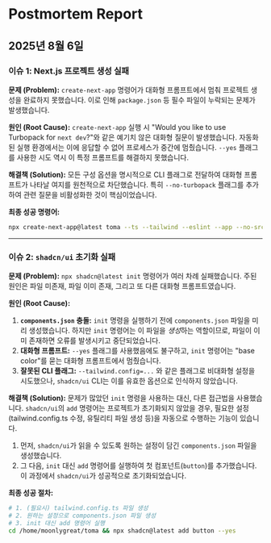 # Postmortem Report

## 2025년 8월 6일

### 이슈 1: Next.js 프로젝트 생성 실패

**문제 (Problem):**
`create-next-app` 명령어가 대화형 프롬프트에서 멈춰 프로젝트 생성을 완료하지 못했습니다. 이로 인해 `package.json` 등 필수 파일이 누락되는 문제가 발생했습니다.

**원인 (Root Cause):**
`create-next-app` 실행 시 "Would you like to use Turbopack for `next dev`?"와 같은 예기치 않은 대화형 질문이 발생했습니다. 자동화된 실행 환경에서는 이에 응답할 수 없어 프로세스가 중간에 멈췄습니다. `--yes` 플래그를 사용한 시도 역시 이 특정 프롬프트를 해결하지 못했습니다.

**해결책 (Solution):**
모든 구성 옵션을 명시적으로 CLI 플래그로 전달하여 대화형 프롬프트가 나타날 여지를 원천적으로 차단했습니다. 특히 `--no-turbopack` 플래그를 추가하여 관련 질문을 비활성화한 것이 핵심이었습니다.

**최종 성공 명령어:**
```bash
npx create-next-app@latest toma --ts --tailwind --eslint --app --no-src-dir --import-alias="@/*" --use-npm --no-turbopack
```

---

### 이슈 2: `shadcn/ui` 초기화 실패

**문제 (Problem):**
`npx shadcn@latest init` 명령어가 여러 차례 실패했습니다. 주된 원인은 파일 미존재, 파일 이미 존재, 그리고 또 다른 대화형 프롬프트였습니다.

**원인 (Root Cause):**
1.  **`components.json` 충돌:** `init` 명령을 실행하기 전에 `components.json` 파일을 미리 생성했습니다. 하지만 `init` 명령어는 이 파일을 *생성*하는 역할이므로, 파일이 이미 존재하면 오류를 발생시키고 중단되었습니다.
2.  **대화형 프롬프트:** `--yes` 플래그를 사용했음에도 불구하고, `init` 명령어는 "base color"를 묻는 대화형 프롬프트에서 멈췄습니다.
3.  **잘못된 CLI 플래그:** `--tailwind.config=...` 와 같은 플래그로 비대화형 설정을 시도했으나, `shadcn/ui` CLI는 이를 유효한 옵션으로 인식하지 않았습니다.

**해결책 (Solution):**
문제가 많았던 `init` 명령을 사용하는 대신, 다른 접근법을 사용했습니다. `shadcn/ui`의 `add` 명령어는 프로젝트가 초기화되지 않았을 경우, 필요한 설정(tailwind.config.ts 수정, 유틸리티 파일 생성 등)을 자동으로 수행하는 기능이 있습니다.

1.  먼저, `shadcn/ui`가 읽을 수 있도록 원하는 설정이 담긴 `components.json` 파일을 생성했습니다.
2.  그 다음, `init` 대신 `add` 명령어를 실행하여 첫 컴포넌트(`button`)를 추가했습니다. 이 과정에서 `shadcn/ui`가 성공적으로 초기화되었습니다.

**최종 성공 절차:**
```bash
# 1. (필요시) tailwind.config.ts 파일 생성
# 2. 원하는 설정으로 components.json 파일 생성
# 3. init 대신 add 명령어 실행
cd /home/moonlygreat/toma && npx shadcn@latest add button --yes
```
